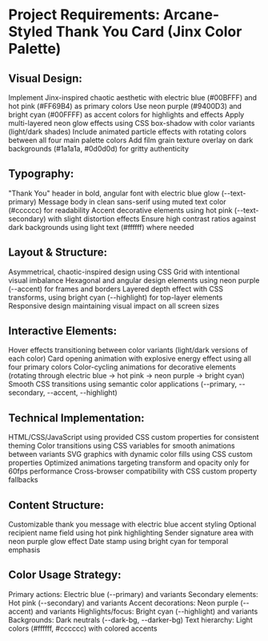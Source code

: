 # Project Requirements: Arcane-Styled Thank You Card (Jinx Color Palette)
## Visual Design:

Implement Jinx-inspired chaotic aesthetic with electric blue (#00BFFF) and hot pink (#FF69B4) as primary colors
Use neon purple (#9400D3) and bright cyan (#00FFFF) as accent colors for highlights and effects
Apply multi-layered neon glow effects using CSS box-shadow with color variants (light/dark shades)
Include animated particle effects with rotating colors between all four main palette colors
Add film grain texture overlay on dark backgrounds (#1a1a1a, #0d0d0d) for gritty authenticity

## Typography:

"Thank You" header in bold, angular font with electric blue glow (--text-primary)
Message body in clean sans-serif using muted text color (#cccccc) for readability
Accent decorative elements using hot pink (--text-secondary) with slight distortion effects
Ensure high contrast ratios against dark backgrounds using light text (#ffffff) where needed

## Layout & Structure:

Asymmetrical, chaotic-inspired design using CSS Grid with intentional visual imbalance
Hexagonal and angular design elements using neon purple (--accent) for frames and borders
Layered depth effect with CSS transforms, using bright cyan (--highlight) for top-layer elements
Responsive design maintaining visual impact on all screen sizes

## Interactive Elements:

Hover effects transitioning between color variants (light/dark versions of each color)
Card opening animation with explosive energy effect using all four primary colors
Color-cycling animations for decorative elements (rotating through electric blue → hot pink → neon purple → bright cyan)
Smooth CSS transitions using semantic color applications (--primary, --secondary, --accent, --highlight)

## Technical Implementation:

HTML/CSS/JavaScript using provided CSS custom properties for consistent theming
Color transitions using CSS variables for smooth animations between variants
SVG graphics with dynamic color fills using CSS custom properties
Optimized animations targeting transform and opacity only for 60fps performance
Cross-browser compatibility with CSS custom property fallbacks

## Content Structure:

Customizable thank you message with electric blue accent styling
Optional recipient name field using hot pink highlighting
Sender signature area with neon purple glow effect
Date stamp using bright cyan for temporal emphasis

## Color Usage Strategy:

Primary actions: Electric blue (--primary) and variants
Secondary elements: Hot pink (--secondary) and variants
Accent decorations: Neon purple (--accent) and variants
Highlights/focus: Bright cyan (--highlight) and variants
Backgrounds: Dark neutrals (--dark-bg, --darker-bg)
Text hierarchy: Light colors (#ffffff, #cccccc) with colored accents